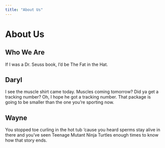 ```yaml
---
title: "About Us"
---
```


# About Us

## Who We Are

If I was a Dr. Seuss book, I’d be The Fat in the Hat.

## Daryl

I see the muscle shirt came today. Muscles coming tomorrow? Did ya get a tracking number? Oh, I hope he got a tracking number. That package is going to be
smaller than the one you’re sporting now.

## Wayne

You stopped toe curling in the hot tub ‘cause you heard sperms stay alive in there and you’ve seen Teenage Mutant Ninja Turtles enough times to know how that
story ends.
